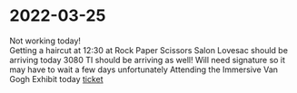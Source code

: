 # 2022-03-25
Not working today!  
Getting a haircut at 12:30 at Rock Paper Scissors Salon
Lovesac should be arriving today
3080 TI should be arriving as well! Will need signature so it may have to wait a few days unfortunately
Attending the Immersive Van Gogh Exhibit today [ticket](van_gogh_tickets.pdf)